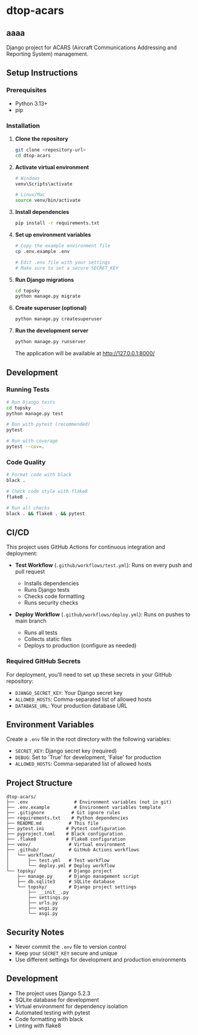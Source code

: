 # dtop-acars


## aaaa
Django project for ACARS (Aircraft Communications Addressing and Reporting System) management.
##

## Setup Instructions

### Prerequisites
- Python 3.13+
- pip

### Installation

1. **Clone the repository**
   ```bash
   git clone <repository-url>
   cd dtop-acars
   ```

2. **Activate virtual environment**
   ```bash
   # Windows
   venv\Scripts\activate
   
   # Linux/Mac
   source venv/bin/activate
   ```

3. **Install dependencies**
   ```bash
   pip install -r requirements.txt
   ```

4. **Set up environment variables**
   ```bash
   # Copy the example environment file
   cp .env.example .env
   
   # Edit .env file with your settings
   # Make sure to set a secure SECRET_KEY
   ```

5. **Run Django migrations**
   ```bash
   cd topsky
   python manage.py migrate
   ```

6. **Create superuser (optional)**
   ```bash
   python manage.py createsuperuser
   ```

7. **Run the development server**
   ```bash
   python manage.py runserver
   ```

   The application will be available at http://127.0.0.1:8000/

## Development

### Running Tests
```bash
# Run Django tests
cd topsky
python manage.py test

# Run with pytest (recommended)
pytest

# Run with coverage
pytest --cov=.
```

### Code Quality
```bash
# Format code with black
black .

# Check code style with flake8
flake8 .

# Run all checks
black . && flake8 . && pytest
```

## CI/CD

This project uses GitHub Actions for continuous integration and deployment:

- **Test Workflow** (`.github/workflows/test.yml`): Runs on every push and pull request
  - Installs dependencies
  - Runs Django tests
  - Checks code formatting
  - Runs security checks

- **Deploy Workflow** (`.github/workflows/deploy.yml`): Runs on pushes to main branch
  - Runs all tests
  - Collects static files
  - Deploys to production (configure as needed)

### Required GitHub Secrets

For deployment, you'll need to set up these secrets in your GitHub repository:

- `DJANGO_SECRET_KEY`: Your Django secret key
- `ALLOWED_HOSTS`: Comma-separated list of allowed hosts
- `DATABASE_URL`: Your production database URL

## Environment Variables

Create a `.env` file in the root directory with the following variables:

- `SECRET_KEY`: Django secret key (required)
- `DEBUG`: Set to 'True' for development, 'False' for production
- `ALLOWED_HOSTS`: Comma-separated list of allowed hosts

## Project Structure

```
dtop-acars/
├── .env                 # Environment variables (not in git)
├── .env.example         # Environment variables template
├── .gitignore          # Git ignore rules
├── requirements.txt    # Python dependencies
├── README.md          # This file
├── pytest.ini        # Pytest configuration
├── pyproject.toml    # Black configuration
├── .flake8           # Flake8 configuration
├── venv/              # Virtual environment
├── .github/           # GitHub Actions workflows
│   └── workflows/
│       ├── test.yml   # Test workflow
│       └── deploy.yml # Deploy workflow
└── topsky/            # Django project
    ├── manage.py      # Django management script
    ├── db.sqlite3     # SQLite database
    └── topsky/        # Django project settings
        ├── __init__.py
        ├── settings.py
        ├── urls.py
        ├── wsgi.py
        └── asgi.py
```

## Security Notes

- Never commit the `.env` file to version control
- Keep your `SECRET_KEY` secure and unique
- Use different settings for development and production environments

## Development

- The project uses Django 5.2.3
- SQLite database for development
- Virtual environment for dependency isolation
- Automated testing with pytest
- Code formatting with black
- Linting with flake8